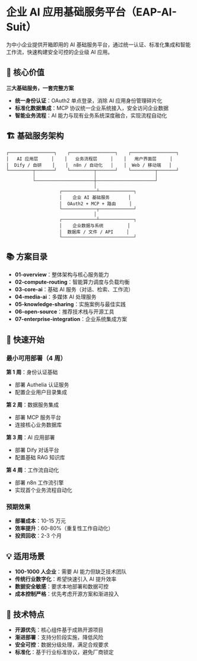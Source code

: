# 企业 AI 应用基础服务平台（EAP-AI-Suit）

为中小企业提供开箱即用的 AI 基础服务平台，通过统一认证、标准化集成和智能工作流，快速构建安全可控的企业级 AI 应用。

## 🎯 核心价值

**三大基础服务，一套完整方案**

- **统一身份认证**：OAuth2 单点登录，消除 AI 应用身份管理碎片化
- **标准化数据集成**：MCP 协议统一企业系统接入，安全访问企业数据
- **智能业务流程**：AI 能力与现有业务系统深度融合，实现流程自动化

## 🏗️ 基础服务架构

```
┌─────────────────┐    ┌─────────────────┐    ┌─────────────────┐
│   AI 应用层     │    │   业务流程层     │    │   用户界面层     │
│  Dify / 自研    │    │  n8n / 自动化   │    │  Web / 移动端   │
└─────────┬───────┘    └─────────┬───────┘    └─────────┬───────┘
          │                      │                      │
          └──────────────────────┼──────────────────────┘
                                 │
                    ┌─────────────┴─────────────┐
                    │    企业 AI 基础服务       │
                    │  OAuth2 + MCP + 路由     │
                    └─────────────┬─────────────┘
                                 │
                    ┌─────────────┴─────────────┐
                    │    企业数据与系统         │
                    │  数据库 / 文件 / API     │
                    └───────────────────────────┘
```

## 📚 方案目录

- **01-overview**：整体架构与核心服务能力
- **02-compute-routing**：智能算力调度与负载均衡
- **03-core-ai**：基础 AI 服务（对话、检索、工作流）
- **04-media-ai**：多媒体 AI 处理服务
- **05-knowledge-sharing**：实施案例与最佳实践
- **06-open-source**：推荐技术栈与开源工具
- **07-enterprise-integration**：企业系统集成方案

## 🚀 快速开始

### 最小可用部署（4 周）

**第 1 周**：身份认证基础
- 部署 Authelia 认证服务
- 配置企业用户目录集成

**第 2 周**：数据服务集成  
- 部署 MCP 服务平台
- 连接核心业务数据库

**第 3 周**：AI 应用部署
- 部署 Dify 对话平台
- 配置基础 RAG 知识库

**第 4 周**：工作流自动化
- 部署 n8n 工作流引擎
- 实现首个业务流程自动化

### 预期效果

- **部署成本**：10-15 万元
- **效率提升**：60-80%（重复性工作自动化）
- **投资回收**：2-3 个月

## 💡 适用场景

- **100-1000 人企业**：需要 AI 能力但缺乏技术团队
- **传统行业数字化**：希望快速引入 AI 提升效率
- **数据安全敏感**：要求本地部署和数据可控
- **成本控制严格**：优先考虑开源方案和渐进投入

## 🔧 技术特点

- **开源优先**：核心组件基于成熟开源项目
- **渐进部署**：支持分阶段实施，降低风险
- **安全可控**：数据分级处理，满足合规要求
- **标准化**：基于行业标准协议，避免厂商锁定
